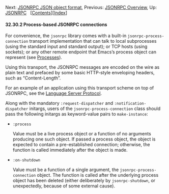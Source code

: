 <!-- This is the GNU Emacs Lisp Reference Manual
corresponding to Emacs version 27.2.

Copyright (C) 1990-1996, 1998-2021 Free Software Foundation,
Inc.

Permission is granted to copy, distribute and/or modify this document
under the terms of the GNU Free Documentation License, Version 1.3 or
any later version published by the Free Software Foundation; with the
Invariant Sections being "GNU General Public License," with the
Front-Cover Texts being "A GNU Manual," and with the Back-Cover
Texts as in (a) below.  A copy of the license is included in the
section entitled "GNU Free Documentation License."

(a) The FSF's Back-Cover Text is: "You have the freedom to copy and
modify this GNU manual.  Buying copies from the FSF supports it in
developing GNU and promoting software freedom." -->

<!-- Created by GNU Texinfo 6.7, http://www.gnu.org/software/texinfo/ -->

Next: [JSONRPC JSON object format](JSONRPC-JSON-object-format.html), Previous: [JSONRPC Overview](JSONRPC-Overview.html), Up: [JSONRPC](JSONRPC.html)   \[[Contents](index.html#SEC_Contents "Table of contents")]\[[Index](Index.html "Index")]

#### 32.30.2 Process-based JSONRPC connections

For convenience, the `jsonrpc` library comes with a built-in `jsonrpc-process-connection` transport implementation that can talk to local subprocesses (using the standard input and standard output); or TCP hosts (using sockets); or any other remote endpoint that Emacs’s process object can represent (see [Processes](Processes.html)).

Using this transport, the JSONRPC messages are encoded on the wire as plain text and prefaced by some basic HTTP-style enveloping headers, such as “Content-Length”.

For an example of an application using this transport scheme on top of JSONRPC, see the [Language Server Protocol](https://microsoft.github.io/language-server-protocol/specification).

Along with the mandatory `:request-dispatcher` and `:notification-dispatcher` initargs, users of the `jsonrpc-process-connection` class should pass the following initargs as keyword-value pairs to `make-instance`:

*   `:process`

    Value must be a live process object or a function of no arguments producing one such object. If passed a process object, the object is expected to contain a pre-established connection; otherwise, the function is called immediately after the object is made.

*   `:on-shutdown`

    Value must be a function of a single argument, the `jsonrpc-process-connection` object. The function is called after the underlying process object has been deleted (either deliberately by `jsonrpc-shutdown`, or unexpectedly, because of some external cause).
